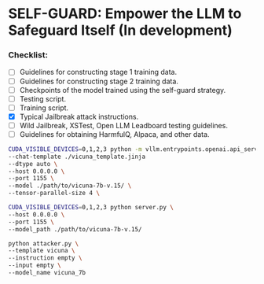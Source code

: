 # SELF-GUARD: Empower the LLM to Safeguard Itself (In development)

### Checklist:

- [ ] Guidelines for constructing stage 1 training data.
- [ ] Guidelines for constructing stage 2 training data.
- [ ] Checkpoints of the model trained using the self-guard strategy.
- [ ] Testing script.
- [ ] Training script.
- [x] Typical Jailbreak attack instructions.
- [ ] Wild Jailbreak, XSTest, Open LLM Leadboard testing guidelines.
- [ ] Guidelines for obtaining HarmfulQ, Alpaca, and other data.

```bash
CUDA_VISIBLE_DEVICES=0,1,2,3 python -m vllm.entrypoints.openai.api_server \
--chat-template ./vicuna_template.jinja
--dtype auto \
--host 0.0.0.0 \
--port 1155 \
--model ./path/to/vicuna-7b-v.15/ \
--tensor-parallel-size 4 \
```

```bash
CUDA_VISIBLE_DEVICES=0,1,2,3 python server.py \
--host 0.0.0.0 \
--port 1155 \
--model_path ./path/to/vicuna-7b-v.15/
```


```bash
python attacker.py \
--template vicuna \
--instruction empty \
--input empty \
--model_name vicuna_7b
```